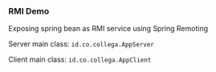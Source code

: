 ### RMI Demo

Exposing spring bean as RMI service using Spring Remoting

Server main class: `id.co.collega.AppServer`

Client main class: `id.co.collega.AppClient`